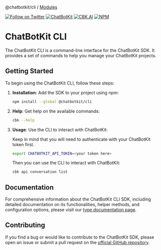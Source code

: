 @chatbotkit/cli / [Modules](modules.md)

[![Follow on Twitter](https://img.shields.io/twitter/follow/chatbotkit.svg?logo=twitter)](https://twitter.com/chatbotkit)
[![ChatBotKit](https://img.shields.io/badge/credits-ChatBotKit-blue.svg)](https://chatbotkit.com)
[![CBK.AI](https://img.shields.io/badge/credits-CBK.AI-blue.svg)](https://cbk.ai)
[![NPM](https://img.shields.io/npm/v/@chatbotkit/cli.svg)](https://www.npmjs.com/package/@chatbotkit/cli)

# ChatBotKit CLI

The ChatBotKit CLI is a command-line interface for the ChatBotKit SDK. It provides a set of commands to help you manage your ChatBotKit projects.

## Getting Started

To begin using the ChatBotKit CLI, follow these steps:

1. **Installation**: Add the SDK to your project using npm:

   ```bash
   npm install --global @chatbotkit/cli
   ```

2. **Help**: Get help on the available commands:

   ```bash
   cbk --help
   ```

3. **Usage**: Use the CLI to interact with ChatBotKit:

   Keep in mind that you will need to authenticate with your ChatBotKit token first.

   ```bash
   export CHATBOTKIT_API_TOKEN=<your token here>
   ```

   Then you can use the CLI to interact with ChatBotKit:

   ```bash
   cbk api conversation list
   ```

## Documentation

For comprehensive information about the ChatBotKit CLI SDK, including detailed documentation on its functionalities, helper methods, and configuration options, please visit our [type documentation page](https://chatbotkit.github.io/node-sdk/modules/_chatbotkit_cli.html).

## Contributing

If you find a bug or would like to contribute to the ChatBotKit SDK, please open an issue or submit a pull request on the [official GitHub repository](https://github.com/chatbotkit/node-sdk).
